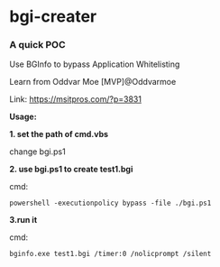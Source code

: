 # bgi-creater

### A quick POC

Use BGInfo to bypass Application Whitelisting

Learn from Oddvar Moe [MVP]@Oddvarmoe

Link: https://msitpros.com/?p=3831


**Usage:**

**1. set the path of cmd.vbs**

change bgi.ps1

**2. use bgi.ps1 to create test1.bgi**

cmd:

`powershell -executionpolicy bypass -file ./bgi.ps1`

**3.run it**

cmd:

`bginfo.exe test1.bgi /timer:0 /nolicprompt /silent`
